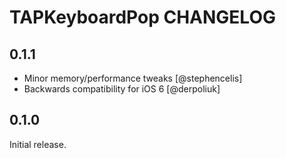 # TAPKeyboardPop CHANGELOG

## 0.1.1

* Minor memory/performance tweaks [@stephencelis]
* Backwards compatibility for iOS 6 [@derpoliuk]

## 0.1.0

Initial release.
